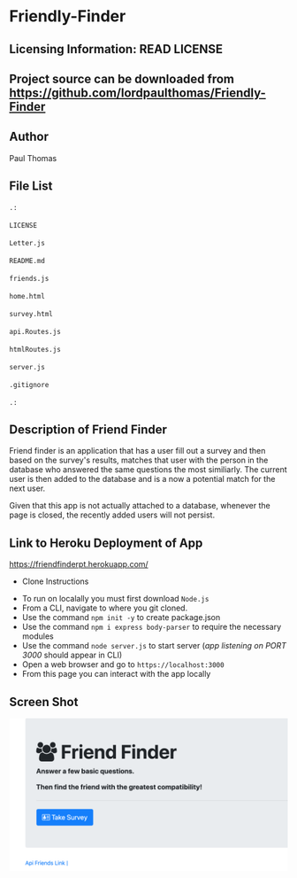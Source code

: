 # Friendly-Finder

Licensing Information: READ LICENSE
---
Project source can be downloaded from https://github.com/lordpaulthomas/Friendly-Finder
----
Author
-----------
Paul Thomas

File List
---------
```
.:

LICENSE

Letter.js

README.md

friends.js

home.html

survey.html

api.Routes.js

htmlRoutes.js

server.js

.gitignore

.:
```

Description of Friend Finder
------------------------------
Friend finder is an application that has a user fill out a survey and then based
on the survey's results, matches that user with the person in the database who
answered the same questions the most similiarly.
The current user is then added to the database and is a now a potential match for the
next user.  

Given that this app is not actually attached to a database, whenever the page is
closed, the recently added users will not persist.


Link to Heroku Deployment of App
----------------------
https://friendfinderpt.herokuapp.com/


* Clone Instructions

- To run on localally you must first download `Node.js`
- From a CLI, navigate to where you git cloned.
- Use the command `npm init -y` to create package.json
- Use the command `npm i express body-parser` to require the necessary modules
- Use the command `node server.js` to start server (_app listening on PORT 3000_ should appear in CLI)
- Open a web browser and go to `https://localhost:3000`
- From this page you can interact with the app locally

Screen Shot
---------
![database](./images/screenShot.png)
